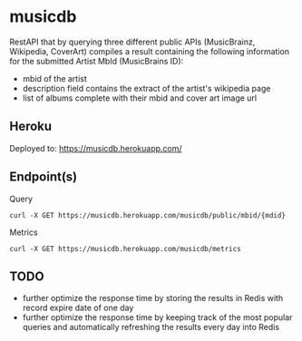 # musicdb

RestAPI that by querying three different public APIs (MusicBrainz, Wikipedia, CoverArt) compiles a result containing
the following information for the submitted Artist MbId (MusicBrains ID):
 * mbid of the artist
 * description field contains the extract of the artist's wikipedia page
 * list of albums complete with their mbid and cover art image url
 
Heroku
--

Deployed to:
    https://musicdb.herokuapp.com/ 

Endpoint(s)
--

Query

    curl -X GET https://musicdb.herokuapp.com/musicdb/public/mbid/{mdid}
        

Metrics

    curl -X GET https://musicdb.herokuapp.com/musicdb/metrics

TODO
--

 * further optimize the response time by storing the results in Redis with record expire date of one day
 * further optimize the response time by keeping track of the most popular queries and automatically refreshing
   the results every day into Redis
